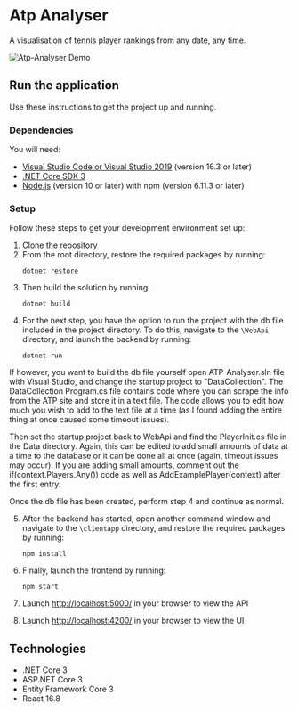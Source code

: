 # Atp Analyser
A visualisation of tennis player rankings from any date, any time.

![Atp-Analyser Demo](demo/atpdemo.gif)

## Run the application
Use these instructions to get the project up and running.

### Dependencies
You will need:

* [Visual Studio Code or Visual Studio 2019](https://visualstudio.microsoft.com/vs/) (version 16.3 or later)
* [.NET Core SDK 3](https://dotnet.microsoft.com/download/dotnet-core/3.0)
* [Node.js](https://nodejs.org/en/) (version 10 or later) with npm (version 6.11.3 or later)

### Setup
Follow these steps to get your development environment set up:

  1. Clone the repository
  2. From the root directory, restore the required packages by running:
      ```
     dotnet restore
     ```
  3. Then build the solution by running:
     ```
     dotnet build
     ```
  4. For the next step, you have the option to run the project with the db file included in the project directory. To do this, navigate to the `\WebApi` directory, and launch the backend by running:
      ```
     dotnet run
     ```

If however, you want to build the db file yourself open ATP-Analyser.sln file with Visual Studio, and change the startup project to "DataCollection". The DataCollection Program.cs file contains code where you can scrape the info from the ATP site and store it in a text file. The code allows you to edit how much you wish to add to the text file at a time (as I found adding the entire thing at once caused some timeout issues).

Then set the startup project back to WebApi and find the PlayerInit.cs file in the Data directory. Again, this can be edited to add small amounts of data at a time to the database or it can be done all at once (again, timeout issues may occur). If you are adding small amounts, comment out the if(context.Players.Any()) code as well as AddExamplePlayer(context) after the first entry.

Once the db file has been created, perform step 4 and continue as normal.

  5. After the backend has started, open another command window and navigate to the `\clientapp` directory, and restore the required packages by running:
     ```
	 npm install
	 ```

  6. Finally, launch the frontend by running:
      ```
     npm start
     ```


  7. Launch [http://localhost:5000/](http://localhost:5000/api) in your browser to view the API
  
  8. Launch [http://localhost:4200/](http://localhost:4200/) in your browser to view the UI

## Technologies
* .NET Core 3
* ASP.NET Core 3
* Entity Framework Core 3
* React 16.8
